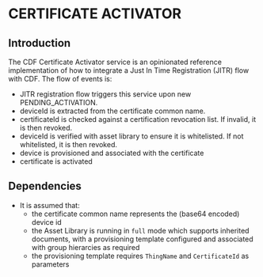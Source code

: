 # CERTIFICATE ACTIVATOR

## Introduction

The CDF Certificate Activator service is an opinionated reference implementation of how to integrate a Just In Time Registration (JITR) flow with CDF. The flow of events is:
- JITR registration flow triggers this service upon new PENDING_ACTIVATION.
- deviceId is extracted from the certificate common name.
- certificateId is checked against a certification revocation list. If invalid, it is then revoked.
- deviceId is verified with asset library to ensure it is whitelisted. If not whitelisted, it is then revoked.
- device is provisioned and associated with the certificate
- certificate is activated

## Dependencies

- It is assumed that:
  - the certificate common name represents the (base64 encoded) device id
  - the Asset Library is running in `full` mode which supports inherited documents, with a provisioning template configured and associated with group hierarcies as required
  - the provisioning template requires `ThingName` and `CertificateId` as parameters
